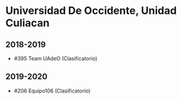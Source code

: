 # Universidad De Occidente, Unidad Culiacan

## 2018-2019

- #395 Team UAdeO (Clasificatorio)

## 2019-2020

- #206 Equipo106 (Clasificatorio)


